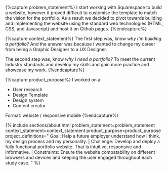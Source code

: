 {%capture problem_statement%}
I start working with Squarespace to build a website, however it proved difficult to customise the template to match the vision for the portfolio.
As a result we decided to pivot towards building and implementing the website using the standard web technologies (HTML, CSS, and Javascript) and host it on Github pages. 
{%endcapture%}

{%capture context_statement%}
The first step was, know *why I'm building a portfolio?*
And the answer was because I wanted to change my career from being a Graphic Designer to a UX Designer.

The second step was, know *why I need a portfolio?*
To meet the current Industry standards and develop my skills and gain more practice and showcase my work.
{%endcapture%}

{%capture product_purpose%}
I worked on a:
 * User research
 * Design Template
 * Design system
 * Content creator
 
Format: webiste / responsive mobile
{%endcapture%}

{%
include sections/about.html
problem_statement=problem_statement
context_statement=context_statement
product_purpose=product_purpose
project_definitions="
Goal: Help a future employer understand how I think, my design process and my personality.  |
Challenge: Develop and deploy a fully functional portfolio website. That is intuitive, responsive and informative. |
Constraints: Ensure the website compatability on different browsers and devices and keeping the user engaged throughout each study case.
"
%}
